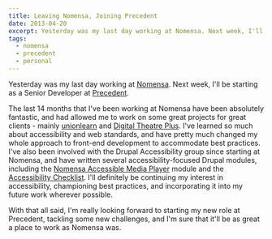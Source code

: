 ```yaml
---
title: Leaving Nomensa, Joining Precedent
date: 2013-04-20
excerpt: Yesterday was my last day working at Nomensa. Next week, I'll be starting as a Senior Developer at Precedent.
tags:
  - nomensa
  - precedent
  - personal
---
```

Yesterday was my last day working at [Nomensa](http://www.nomensa.com "Nomensa"). Next week, I'll be starting as a Senior Developer at [Precedent](http://www.precedent.co.uk "Precedent").

The last 14 months that I've been working at Nomensa have been absolutely fantastic, and had allowed me to work on some great projects for great clients - mainly [unionlearn](http://www.unionlearn.org "unionlearn") and [Digital Theatre Plus](http://www.digitaltheatreplus.com "Digital Theatre Plus"). I've learned so much about accessibility and web standards, and have pretty much changed my whole approach to front-end development to accommodate best practices. I've also been involved with the Drupal Accessibility group since starting at Nomensa, and have written several accessibility-focused Drupal modules, including the [Nomensa Accessible Media Player](http://drupal.org/project/nomensa_amp "The Nomensa Accessible Media Player Drupal module") module and the [Accessibility Checklist](http://drupal.org/project/a11y_checklist "The accessibility checklist for Drupal"). I'll definitely be continuing my interest in accessibility, championing best practices, and incorporating it into my future work wherever possible.

With that all said, I'm really looking forward to starting my new role at Precedent, tackling some new challenges, and I'm sure that it'll be as great a place to work as Nomensa was.
